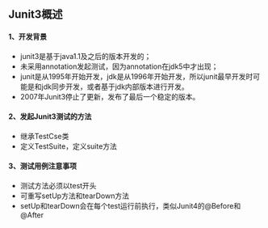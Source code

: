 ## Junit3概述

#### 1、开发背景
   - junit3是基于java1.1及之后的版本开发的；
   - 未采用annotation发起测试，因为annotation在jdk5中才出现；
   - junit是从1995年开始开发，jdk是从1996年开始开发，所以junit最早开发时可能是和jdk同步开发，或者基于jdk内部版本进行开发。
   - 2007年Junit3停止了更新，发布了最后一个稳定的版本。
   
#### 2、发起Junit3测试的方法
   - 继承TestCse类
   - 定义TestSuite，定义suite方法
   
#### 3、测试用例注意事项
   - 测试方法必须以test开头
   - 可重写setUp方法和tearDown方法
   - setUp和tearDown会在每个test运行前执行，类似Junit4的@Before和@After